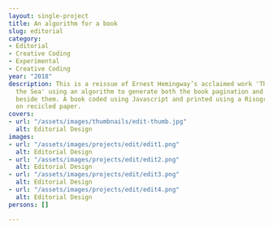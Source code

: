 ```yaml
---
layout: single-project
title: An algorithm for a book
slug: editorial
category:
- Editorial
- Creative Coding
- Experimental
- Creative Coding
year: "2018"
description: This is a reissue of Ernest Hemingway’s acclaimed work 'The Old Man and
  the Sea' using an algorithm to generate both the book pagination and the illustrations
  beside them. A book coded using Javascript and printed using a Risograph process
  on recicled paper.
covers:
- url: "/assets/images/thumbnails/edit-thumb.jpg"
  alt: Editorial Design
images:
- url: "/assets/images/projects/edit/edit1.png"
  alt: Editorial Design
- url: "/assets/images/projects/edit/edit2.png"
  alt: Editorial Design
- url: "/assets/images/projects/edit/edit3.png"
  alt: Editorial Design
- url: "/assets/images/projects/edit/edit4.png"
  alt: Editorial Design
persons: []

---
```

